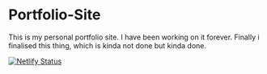 # Portfolio-Site
This is my personal portfolio site. I have been working on it forever. Finally i finalised this thing, which is kinda not done but kinda done.

[![Netlify Status](https://api.netlify.com/api/v1/badges/ca9db5fb-ed74-49a0-a485-580a7a4d5c63/deploy-status)](https://syedsays.in)
